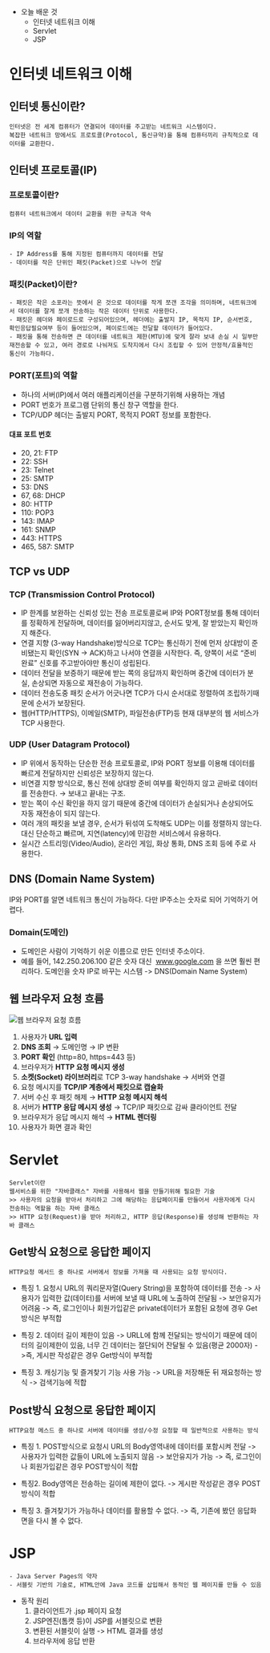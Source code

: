- 오늘 배운 것
	- 인터넷 네트워크 이해
	- Servlet
	- JSP
# 인터넷 네트워크 이해
## 인터넷 통신이란?
	인터넷은 전 세계 컴퓨터가 연결되어 데이터를 주고받는 네트워크 시스템이다.
	복잡한 네트워크 망에서도 프로토콜(Protocol, 통신규약)을 통해 컴퓨터끼리 규칙적으로 데이터를 교환한다.
## 인터넷 프로토콜(IP)
### 프로토콜이란?
	컴퓨터 네트워크에서 데이터 교환을 위한 규칙과 약속
### IP의 역할
	- IP Address를 통해 지정된 컴퓨터까지 데이터를 전달
	- 데이터를 작은 단위인 패킷(Packet)으로 나누어 전달
### 패킷(Packet)이란?
	- 패킷은 작은 소포라는 뜻에서 온 것으로 데이터를 작게 쪼갠 조각을 의미하며, 네트워크에서 데이터를 잘게 쪼개 전송하는 작은 데이터 단위로 사용한다.
	- 패킷은 헤더와 페이로드로 구성되어있으며, 헤더에는 출발지 IP, 목적지 IP, 순서번호, 확인응답필요여부 등이 들어있으며, 페이로드에는 전달할 데이터가 들어있다.
	- 패킷을 통해 전송하면 큰 데이터를 네트워크 제한(MTU)에 맞게 잘라 보내 손실 시 일부만 재전송할 수 있고, 여러 경로로 나눠져도 도착지에서 다시 조립할 수 있어 안정적/효율적인 통신이 가능하다.
### PORT(포트)의 역할
- 하나의 서버(IP)에서 여러 애플리케이션을 구분하기위해 사용하는 개념
- PORT 번호가 프로그램 단위의 통신 창구 역할을 한다.
- TCP/UDP 헤더는 출발지 PORT, 목적지 PORT 정보를 포함한다.
#### 대표 포트 번호
- 20, 21: FTP
- 22: SSH
- 23: Telnet
- 25: SMTP
- 53: DNS
- 67, 68: DHCP
- 80: HTTP
- 110: POP3
- 143: IMAP
- 161: SNMP
- 443: HTTPS
- 465, 587: SMTP

## TCP vs UDP
### TCP (Transmission Control Protocol)

- IP 한계를 보완하는 신뢰성 있는 전송 프로토콜로써 IP와 PORT정보를 통해 데이터를 정확하게 전달하며, 데이터를 잃어버리지않고, 순서도 맞게, 잘 받았는지 확인까지 해준다.
- 연결 지향 (3-way Handshake)방식으로 TCP는 통신하기 전에 먼저 상대방이 준비됐는지 확인(SYN → ACK)하고 나서야 연결을 시작한다. 즉, 양쪽이 서로 “준비 완료” 신호를 주고받아야만 통신이 성립된다.
- 데이터 전달을 보증하기 때문에 받는 쪽의 응답까지 확인하며 중간에 데이터가 분실, 손상되면 자동으로 재전송이 가능하다.
- 데이터 전송도중 패킷 순서가 어긋나면 TCP가 다시 순서대로 정렬하여 조립하기때문에 순서가 보장된다.
- 웹(HTTP/HTTPS), 이메일(SMTP), 파일전송(FTP)등 현재 대부분의 웹 서비스가 TCP 사용한다.

### UDP (User Datagram Protocol)

- IP 위에서 동작하는 단순한 전송 프로토콜로, IP와 PORT 정보를 이용해 데이터를 빠르게 전달하지만 신뢰성은 보장하지 않는다.
- 비연결 지향 방식으로, 통신 전에 상대방 준비 여부를 확인하지 않고 곧바로 데이터를 전송한다. → 보내고 끝내는 구조.
- 받는 쪽이 수신 확인을 하지 않기 때문에 중간에 데이터가 손실되거나 손상되어도 자동 재전송이 되지 않는다.
- 여러 개의 패킷을 보낼 경우, 순서가 뒤섞여 도착해도 UDP는 이를 정렬하지 않는다. 대신 단순하고 빠르며, 지연(latency)에 민감한 서비스에서 유용하다.
- 실시간 스트리밍(Video/Audio), 온라인 게임, 화상 통화, DNS 조회 등에 주로 사용한다.
## DNS (Domain Name System)
IP와 PORT를 알면 네트워크 통신이 가능하다. 다만 IP주소는 숫자로 되어 기억하기 어렵다.
### Domain(도메인)
- 도메인은 사람이 기억하기 쉬운 이름으로 만든 인터넷 주소이다.
- 예를 들어, 142.250.206.100 같은 숫자 대신  www.google.com 을 쓰면 훨씬 편리하다.
도메인을 숫자 IP로 바꾸는 시스템 -> DNS(Domain Name System)

## 웹 브라우저 요청 흐름
![웹 브라우저 요청 흐름](https://plastic-star-599.notion.site/image/attachment%3Ae9a20982-147a-4207-9f3d-c8f2eeead0b7%3Aimage.png?table=block&id=279435fc-bd9d-8069-994d-d833d52b10fa&spaceId=b57435fc-bd9d-8113-8fa8-00031ce9b39d&width=1510&userId=&cache=v2)
1. 사용자가 **URL 입력**
2. **DNS 조회** → 도메인명 → IP 변환
3. **PORT 확인** (http=80, https=443 등)
4. 브라우저가 **HTTP 요청 메시지 생성**
5. **소켓(Socket) 라이브러리**로 TCP 3-way handshake → 서버와 연결
6. 요청 메시지를 **TCP/IP 계층에서 패킷으로 캡슐화**
7. 서버 수신 후 패킷 해제 → **HTTP 요청 메시지 해석**
8. 서버가 **HTTP 응답 메시지 생성** → TCP/IP 패킷으로 감싸 클라이언트 전달
9. 브라우저가 응답 메시지 해석 → **HTML 렌더링**
10. 사용자가 화면 결과 확인
# Servlet
	Servlet이란
	웹서비스를 위한 "자바클래스" 자바를 사용해서 웹을 만들기위해 필요한 기술
	>> 사용자의 요청을 받아서 처리하고 그에 해당하는 응답페이지를 만들어서 사용자에게 다시 전송하는 역할을 하는 자바 클래스
	>> HTTP 요청(Request)을 받아 처리하고, HTTP 응답(Response)를 생성해 반환하는 자바 클래스

## Get방식 요청으로 응답한 페이지
	HTTP요청 메서드 중 하나로 서버에서 정보를 가져올 때 사용되는 요청 방식이다.
- 특징 1. 요청시 URL의 쿼리문자열(Query String)을 포함하여 데이터를 전송
	-> 사용자가 입력한 값(데이터)를 서버에 보낼 때 URL에 노출하여 전달됨
	-> 보안유지가 어려움
	-> 즉, 로그인이나 회원가입같은 private데이터가 포함된 요청에 경우 Get방식은 부적합
	
- 특징 2. 데이터 길이 제한이 있음
	-> URLL에 함께 전달되는 방식이기 때문에 데이터의 길이제한이 있음, 너무 긴 데이터는 절단되어 잔달될 수 있음(평균 2000자)
	->즉, 게시판 작성같은 경우 Get방식이 부적합

- 특징 3. 캐싱기능 및 즐겨찾기 기능 사용 가능
	-> URL을 저장해둔 뒤 재요청하는 방식
	-> 검색기능에 적합
## Post방식 요청으로 응답한 페이지
	HTTP요청 메스드 중 하나로 서버에 데이터를 생성/수정 요청할 때 일반적으로 사용하는 방식
- 특징 1. POST방식으로 요청시 URL의 Body영역내에 데이터를 포함시켜 전달
	-> 사용자가 입력한 값들이 URL에 노출되지 않음
	-> 보안유지가 가능
	-> 즉, 로그인이나 회원가입같은 경우 POST방식이 적합
	
- 특징2.  Body영역은 전송하는 길이에 제한이 없다.
	-> 게시판 작성같은 경우 POST방식이 적합
	
- 특징 3. 즐겨찾기가 가능하나 데이터를 활용할 수 없다.
	-> 즉, 기존에 봤던 응답화면을 다시 볼 수 없다.
# JSP
	- Java Server Pages의 약자
	- 서블릿 기반의 기술로, HTML안에 Java 코드를 삽입해서 동적인 웹 페이지를 만들 수 있음
- 동작 원리
	1. 클라이언트가 .jsp 페이지 요청
	2. JSP엔진(톰캣 등)이 JSP를 서블릿으로 변환
	3. 변환된 서블릿이 실행 -> HTML 결과를 생성
	4. 브라우저에 응답 반환